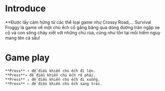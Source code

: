 # Introduce
  **Được lấy cảm hứng từ các thể loại game như Crossy Road,... Survival Froggy là game về một chú ếch cố gắng băng qua dòng đường tràn ngập xe cộ và con sông chảy xiết với những chú rùa, cũng như tồn tại mối hiểm nguy mang tên cá sấu! 
  
 # Game play
    **Press** ↑ để điều khiển chú ếch đi lên.
    **Press**→ để điều khiển chú ếch rẽ phải.
    **Press** ↓ để điều khiển chú ếch đi xuống.
    **Press** ← để điều khiển chú ếch sang trái.
